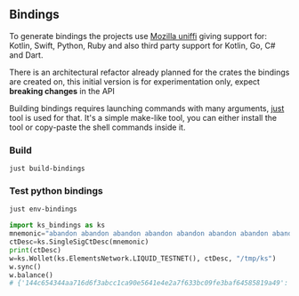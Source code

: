 
## Bindings

To generate bindings the projects use [Mozilla uniffi](https://mozilla.github.io/uniffi-rs/) giving support for: Kotlin, Swift, Python, Ruby and also third party support for Kotlin, Go, C# and Dart.

There is an architectural refactor already planned for the crates the bindings are created on, this initial version is for experimentation only, 
expect **breaking changes** in the API

Building bindings requires launching commands with many arguments, [just](https://github.com/casey/just) tool is used for that.
It's a simple make-like tool, you can either install the tool or copy-paste the shell commands inside it.


### Build

```shell
just build-bindings
```

### Test python bindings

```sh
just env-bindings
```

```python
import ks_bindings as ks
mnemonic="abandon abandon abandon abandon abandon abandon abandon abandon abandon abandon abandon about"
ctDesc=ks.SingleSigCtDesc(mnemonic)
print(ctDesc)
w=ks.Wollet(ks.ElementsNetwork.LIQUID_TESTNET(), ctDesc, "/tmp/ks")
w.sync()
w.balance()
# {'144c654344aa716d6f3abcc1ca90e5641e4e2a7f633bc09fe3baf64585819a49': 100000}
```
